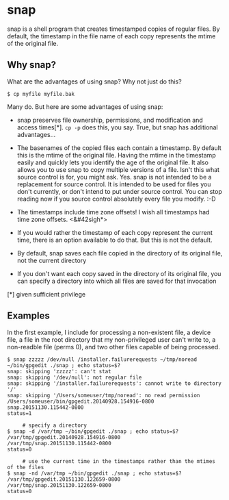 # snap

snap is a shell program that creates timestamped copies of regular files.  By default, the timestamp in the file name of each copy represents the mtime of the original file.

## Why snap?

What are the advantages of using snap?  Why not just do this?

```$ cp myfile myfile.bak```

Many do.  But here are some advantages of using snap:

* snap preserves file ownership, permissions, and modification and access times[*].  `cp -p` does this, you say.  True, but snap has additional advantages...

* The basenames of the copied files each contain a timestamp.  By default this is the mtime of the original file.  Having the mtime in the timestamp easily and quickly lets you identify the age of the original file.  It also allows you to use snap to copy multiple versions of a file.  Isn't this what source control is for, you might ask.  Yes.  snap is not intended to be a replacement for source control.  It is intended to be used for files you don't currently, or don't intend to put under source control.  You can stop reading now if you source control absolutely every file you modify. :-D

* The timestamps include time zone offsets!  I wish all timestamps had time zone offsets.  &lt;&#42sigh*>

* If you would rather the timestamp of each copy represent the current time, there is an option available to do that.  But this is not the default.

* By default, snap saves each file copied in the directory of its original file, not the current directory

* If you don't want each copy saved in the directory of its original file, you can specify a directory into which all files are saved for that invocation

[*] given sufficient privilege

## Examples

In the first example, I include for processing a non-existent file, a device file, a file in the root directory that my non-privileged user can't write to, a non-readble file (perms 0), and two other files capable of being processed.

```
$ snap zzzzz /dev/null /installer.failurerequests ~/tmp/noread ~/bin/gpgedit ./snap ; echo status=$?
snap: skipping 'zzzzz': can't stat
snap: skipping '/dev/null': not regular file
snap: skipping '/installer.failurerequests': cannot write to directory '/'
snap: skipping '/Users/someuser/tmp/noread': no read permission
/Users/someuser/bin/gpgedit.20140928.154916-0800
snap.20151130.115442-0800
status=1

     # specify a directory
$ snap -d /var/tmp ~/bin/gpgedit ./snap ; echo status=$?
/var/tmp/gpgedit.20140928.154916-0800
/var/tmp/snap.20151130.115442-0800
status=0

     # use the current time in the timestamps rather than the mtimes of the files
$ snap -nd /var/tmp ~/bin/gpgedit ./snap ; echo status=$?
/var/tmp/gpgedit.20151130.122659-0800
/var/tmp/snap.20151130.122659-0800
status=0
```
